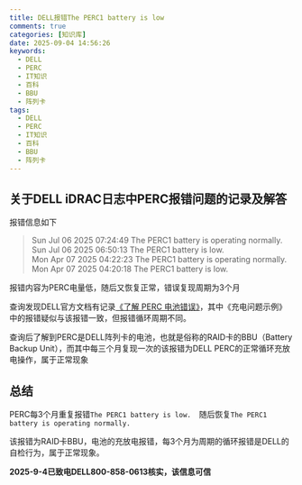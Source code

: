 ```yaml
---
title: DELL报错The PERC1 battery is low
comments: true
categories: [知识库]
date: 2025-09-04 14:56:26
keywords:
  - DELL
  - PERC
  - IT知识
  - 百科
  - BBU
  - 阵列卡
tags:
  - DELL
  - PERC
  - IT知识
  - 百科
  - BBU
  - 阵列卡
---
```


## 关于DELL iDRAC日志中PERC报错问题的记录及解答

报错信息如下

> Sun Jul 06 2025 07:24:49	The PERC1 battery is operating normally.	
> Sun Jul 06 2025 06:50:13	The PERC1 battery is low.	
> Mon Apr 07 2025 04:22:23	The PERC1 battery is operating normally.	
> Mon Apr 07 2025 04:20:18	The PERC1 battery is low.

报错内容为PERC电量低，随后又恢复正常，错误复现周期为3个月

<!-- more -->

查询发现DELL官方文档有记录[《了解 PERC 电池错误》](https://www.dell.com/support/kbdoc/zh-cn/000351229/poweredge-%E4%BA%86%E8%A7%A3-perc-%E7%94%B5%E6%B1%A0%E9%94%99%E8%AF%AF#bat15)，其中《充电问题示例》中的报错疑似与该报错一致，但报错循环周期不同。

查询后了解到PERC是DELL阵列卡的电池，也就是俗称的RAID卡的BBU（Battery Backup Unit），而其中每三个月复现一次的该报错为DELL PERC的正常循环充放电操作，属于正常现象

## 总结

PERC每3个月重复报错`The PERC1 battery is low.	`随后恢复`The PERC1 battery is operating normally.	`

该报错为RAID卡BBU，电池的充放电报错，每3个月为周期的循环报错是DELL的自检行为，属于正常现象。

**2025-9-4已致电DELL800-858-0613核实，该信息可信**